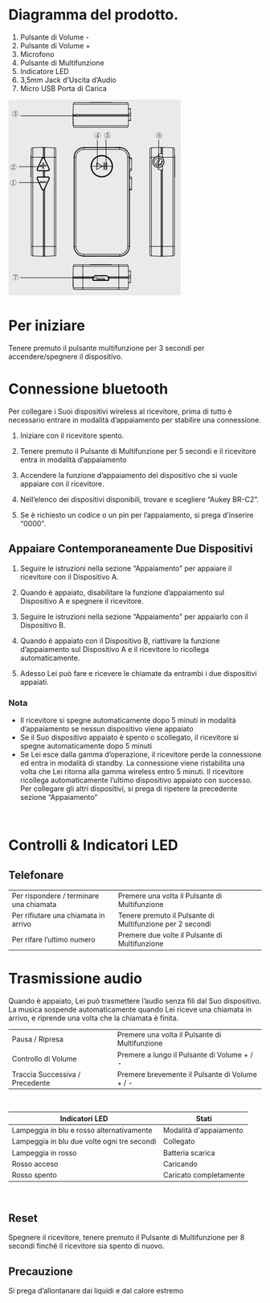 # Diagramma del prodotto.
1. Pulsante di Volume -
2. Pulsante di Volume +
3. Microfono
4. Pulsante di Multifunzione
5. Indicatore LED
6. 3,5mm Jack d’Uscita d’Audio
7. Micro USB Porta di Carica

![Diagramma prodotto](SchemaBottoni.jpg)

# Per iniziare

Tenere premuto il pulsante multifunzione per 3 secondi per accendere/spegnere il dispositivo.

# Connessione bluetooth

Per collegare i Suoi dispositivi wireless al ricevitore, prima di tutto è necessario entrare in modalità
d’appaiamento per stabilire una connessione.
1. Iniziare con il ricevitore spento.
2. Tenere premuto il Pulsante di Multifunzione per 5 secondi e il ricevitore entra in modalità d’appaiamento
   
3. Accendere la funzione d’appaiamento del dispositivo che si vuole appaiare con il ricevitore.
4. Nell’elenco dei dispositivi disponibili, trovare e scegliere “Aukey BR-C2”.
5. Se è richiesto un codice o un pin per l’appaiamento, si prega d’inserire “0000”.

## Appaiare Contemporaneamente Due Dispositivi

1. Seguire le istruzioni nella sezione “Appaiamento” per appaiare il ricevitore con il Dispositivo A.
   
2. Quando è appaiato, disabilitare la funzione d’appaiamento sul Dispositivo A e spegnere il ricevitore.
   
3. Seguire le istruzioni nella sezione “Appaiamento” per appaiarlo con il Dispositivo B.
4. Quando è appaiato con il Dispositivo B, riattivare la funzione d’appaiamento sul Dispositivo A e il
 ricevitore lo ricollega automaticamente.
5. Adesso Lei può fare e ricevere le chiamate da entrambi i due dispositivi appaiati.

### Nota

- Il ricevitore si spegne automaticamente dopo 5 minuti in modalità d’appaiamento se nessun dispositivo
 viene appaiato
- Se il Suo dispositivo appaiato è spento o scollegato, il ricevitore si spegne automaticamente dopo 5 minuti
- Se Lei esce dalla gamma d’operazione, il ricevitore perde la connessione ed entra in modalità di standby.
 La connessione viene ristabilita una volta che Lei ritorna alla gamma wireless entro 5 minuti. Il ricevitore
 ricollega automaticamente l’ultimo dispositivo appaiato con successo. Per collegare gli altri dispositivi,
 si prega di ripetere la precedente sezione “Appaiamento”

<br>


# Controlli & Indicatori LED
## Telefonare

| | |
| --------------------------------------- | --------------------------------------------------------- |
| Per rispondere / terminare una chiamata | Premere una volta il Pulsante di Multifunzione            |
| Per rifiutare una chiamata in arrivo    | Tenere premuto il Pulsante di Multifunzione per 2 secondi |
| Per rifare l’ultimo numero              | Premere due volte il Pulsante di Multifunzione            |

# Trasmissione audio

Quando è appaiato, Lei può trasmettere l’audio senza fili dal Suo dispositivo. La musica sospende
automaticamente quando Lei riceve una chiamata in arrivo, e riprende una volta che la chiamata è finita.

| | |
|-|-|
| Pausa / Ripresa |Premere una volta il Pulsante di Multifunzione |
| Controllo di Volume | Premere a lungo il Pulsante di Volume + / - |
| Traccia Successiva / Precedente | Premere brevemente il Pulsante di Volume + / - |

<br>

| Indicatori LED | Stati |
|-|-|
| Lampeggia in blu e rosso alternativamente | Modalità d'appaiamento |
| Lampeggia in blu due volte ogni tre secondi | Collegato |
| Lampeggia in rosso | Batteria scarica |
| Rosso acceso | Caricando |
| Rosso spento | Caricato completamente |

<br>

## Reset
Spegnere il ricevitore, tenere premuto il Pulsante di Multifunzione per 8 secondi finché il ricevitore sia spento
di nuovo.


## Precauzione
Si prega d’allontanare dai liquidi e dal calore estremo
